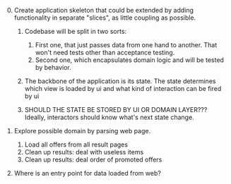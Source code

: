 0. Create application skeleton that could be extended by
   adding functionality in separate "slices", as little
   coupling as possible.
   
   1. Codebase will be split in two sorts:

       1. First one, that just passes data from one hand to another.
          That won't need tests other than acceptance testing.
       2. Second one, which encapsulates domain logic and will be
          tested by behavior.

   2. The backbone of the application is its state. The state
             determines which view is loaded by ui and what kind of
             interaction can be fired by ui

   3. SHOULD THE STATE BE STORED BY UI OR DOMAIN LAYER??? 
      Ideally, interactors should know what's next state change.

1. Explore possible domain by parsing web page.
   1. Load all offers from all result pages
   2. Clean up results: deal with useless items
   3. Clean up results: deal order of promoted offers

2. Where is an entry point for data loaded from web?